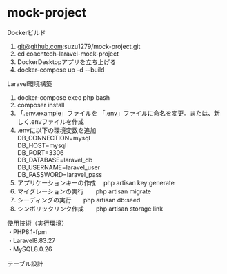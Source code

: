 # mock-project
Dockerビルド  
1. git@github.com:suzu1279/mock-project.git
2. cd coachtech-laravel-mock-project
3. DockerDesktopアプリを立ち上げる
4. docker-compose up -d --build

Laravel環境構築　　
1. docker-compose exec php bash
2. composer install
3. 「.env.example」ファイルを 「.env」ファイルに命名を変更。または、新しく.envファイルを作成
4. .envに以下の環境変数を追加  
   DB_CONNECTION=mysql  
   DB_HOST=mysql  
   DB_PORT=3306  
   DB_DATABASE=laravel_db  
   DB_USERNAME=laravel_user  
   DB_PASSWORD=laravel_pass
5. アプリケーションキーの作成  　php artisan key:generate
6. マイグレーションの実行　　php artisan migrate
7. シーディングの実行　　php artisan db:seed
8. シンボリックリンク作成　　php artisan storage:link

使用技術（実行環境）  
・PHP8.1-fpm  
・Laravel8.83.27  
・MySQL8.0.26  

テーブル設計
